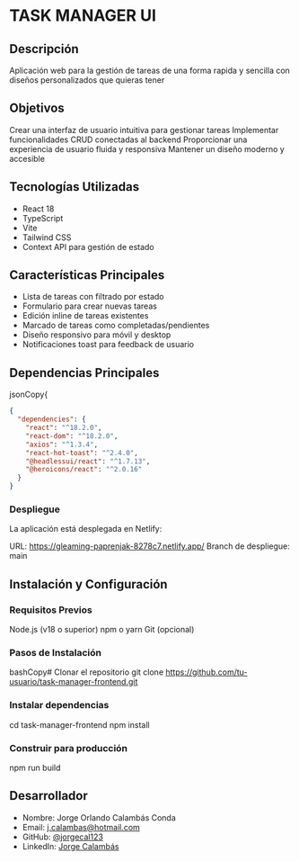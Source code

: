 # TASK MANAGER UI

## Descripción
Aplicación web para la gestión de tareas de una forma rapida y sencilla con diseños personalizados que quieras tener

## Objetivos

Crear una interfaz de usuario intuitiva para gestionar tareas
Implementar funcionalidades CRUD conectadas al backend
Proporcionar una experiencia de usuario fluida y responsiva
Mantener un diseño moderno y accesible

## Tecnologías Utilizadas

- React 18
- TypeScript
- Vite
- Tailwind CSS
- Context API para gestión de estado

## Características Principales

- Lista de tareas con filtrado por estado
- Formulario para crear nuevas tareas
- Edición inline de tareas existentes
- Marcado de tareas como completadas/pendientes
- Diseño responsivo para móvil y desktop
- Notificaciones toast para feedback de usuario

## Dependencias Principales
jsonCopy{
```json
{
  "dependencies": {
    "react": "^18.2.0",
    "react-dom": "^18.2.0",
    "axios": "^1.3.4",
    "react-hot-toast": "^2.4.0",
    "@headlessui/react": "^1.7.13",
    "@heroicons/react": "^2.0.16"
  }
}
```
### Despliegue
La aplicación está desplegada en Netlify:

URL: https://gleaming-paprenjak-8278c7.netlify.app/
Branch de despliegue: main

## Instalación y Configuración
### Requisitos Previos

Node.js (v18 o superior)
npm o yarn
Git (opcional)

### Pasos de Instalación
bashCopy# Clonar el repositorio
git clone https://github.com/tu-usuario/task-manager-frontend.git

### Instalar dependencias
cd task-manager-frontend
npm install

### Construir para producción
npm run build

## Desarrollador

- Nombre: Jorge Orlando Calambás Conda
- Email: j.calambas@hotmail.com
- GitHub: [@jorgecal123](https://github.com/jorgeCal123)
- LinkedIn: [Jorge Calambás](https://www.linkedin.com/in/jorge-cal-c/)
